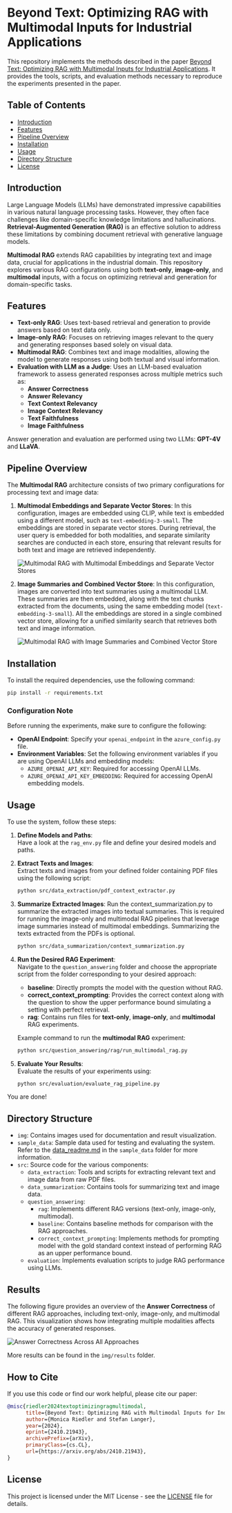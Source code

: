 # Beyond Text: Optimizing RAG with Multimodal Inputs for Industrial Applications

This repository implements the methods described in the paper [Beyond Text: Optimizing RAG with Multimodal Inputs for Industrial Applications](https://arxiv.org/abs/2410.21943). It provides the tools, scripts, and evaluation methods necessary to reproduce the experiments presented in the paper.

## Table of Contents

- [Introduction](#introduction)
- [Features](#features)
- [Pipeline Overview](#pipeline-overview)
- [Installation](#installation)
- [Usage](#usage)
- [Directory Structure](#directory-structure)
- [License](#license)

## Introduction

Large Language Models (LLMs) have demonstrated impressive capabilities in various natural language processing tasks. However, they often face challenges like domain-specific knowledge limitations and hallucinations. **Retrieval-Augmented Generation (RAG)** is an effective solution to address these limitations by combining document retrieval with generative language models.

**Multimodal RAG** extends RAG capabilities by integrating text and image data, crucial for applications in the industrial domain. This repository explores various RAG configurations using both **text-only**, **image-only**, and **multimodal** inputs, with a focus on optimizing retrieval and generation for domain-specific tasks.

## Features

- **Text-only RAG**: Uses text-based retrieval and generation to provide answers based on text data only.
- **Image-only RAG**: Focuses on retrieving images relevant to the query and generating responses based solely on visual data.
- **Multimodal RAG**: Combines text and image modalities, allowing the model to generate responses using both textual and visual information.
- **Evaluation with LLM as a Judge**: Uses an LLM-based evaluation framework to assess generated responses across multiple metrics such as:
  - **Answer Correctness**
  - **Answer Relevancy**
  - **Text Context Relevancy**
  - **Image Context Relevancy**
  - **Text Faithfulness**
  - **Image Faithfulness**

Answer generation and evaluation are performed using two LLMs: **GPT-4V** and **LLaVA**.


## Pipeline Overview

The **Multimodal RAG** architecture consists of two primary configurations for processing text and image data: 

1. **Multimodal Embeddings and Separate Vector Stores**: In this configuration, images are embedded using CLIP, while text is embedded using a different model, such as `text-embedding-3-small`. The embeddings are stored in separate vector stores. During retrieval, the user query is embedded for both modalities, and separate similarity searches are conducted in each store, ensuring that relevant results for both text and image are retrieved independently.

   ![Multimodal RAG with Multimodal Embeddings and Separate Vector Stores](img/multimodal_rag_clip.png)

2. **Image Summaries and Combined Vector Store**: In this configuration, images are converted into text summaries using a multimodal LLM. These summaries are then embedded, along with the text chunks extracted from the documents, using the same embedding model (`text-embedding-3-small`). All the embeddings are stored in a single combined vector store, allowing for a unified similarity search that retrieves both text and image information.

   ![Multimodal RAG with Image Summaries and Combined Vector Store](img/multimodal_rag_summaries.png)



## Installation

To install the required dependencies, use the following command:

```sh
pip install -r requirements.txt
```

### Configuration Note

Before running the experiments, make sure to configure the following:

- **OpenAI Endpoint**: Specify your `openai_endpoint` in the `azure_config.py` file.
- **Environment Variables**: Set the following environment variables if you are using OpenAI LLMs and embedding models:
  - `AZURE_OPENAI_API_KEY`: Required for accessing OpenAI LLMs.
  - `AZURE_OPENAI_API_KEY_EMBEDDING`: Required for accessing OpenAI embedding models.


## Usage

To use the system, follow these steps:

1. **Define Models and Paths**:  
   Have a look at the `rag_env.py` file and define your desired models and paths.

2. **Extract Texts and Images**:  
   Extract texts and images from your defined folder containing PDF files using the following script:
   ```sh
   python src/data_extraction/pdf_context_extractor.py
   ```
   
3. **Summarize Extracted Images**:
Run the context_summarization.py to summarize the extracted images into textual summaries. This is required for running the image-only and multimodal RAG pipelines that leverage image summaries instead of multimodal embeddings. Summarizing the texts extracted from the PDFs is optional.
   ```sh
   python src/data_summarization/context_summarization.py
   ```
   
4. **Run the Desired RAG Experiment**:  
   Navigate to the `question_answering` folder and choose the appropriate script from the folder corresponding to your desired approach:
   - **baseline**: Directly prompts the model with the question without RAG.
   - **correct_context_prompting**: Provides the correct context along with the question to show the upper performance bound simulating a setting with perfect retrieval.
   - **rag**: Contains run files for **text-only**, **image-only**, and **multimodal** RAG experiments.

   Example command to run the **multimodal RAG** experiment:
   ```sh
   python src/question_answering/rag/run_multimodal_rag.py
   ```

5. **Evaluate Your Results**:  
   Evaluate the results of your experiments using:
   ```sh
   python src/evaluation/evaluate_rag_pipeline.py
   ```
   
You are done!



## Directory Structure

- `img`: Contains images used for documentation and result visualization.
- `sample_data`: Sample data used for testing and evaluating the system. Refer to the [data_readme.md](sample_data/data_readme.md) in the `sample_data` folder for more information.
- `src`: Source code for the various components:
  - `data_extraction`: Tools and scripts for extracting relevant text and image data from raw PDF files.
  - `data_summarization`: Contains tools for summarizing text and image data.
  - `question_answering`:
    - `rag`: Implements different RAG versions (text-only, image-only, multimodal).
    - `baseline`: Contains baseline methods for comparison with the RAG approaches.
    - `correct_context_prompting`: Implements methods for prompting model with the gold standard context instead of performing RAG as an upper performance bound.
  - `evaluation`: Implements evaluation scripts to judge RAG performance using LLMs.

## Results

The following figure provides an overview of the **Answer Correctness** of different RAG approaches, including text-only, image-only, and multimodal RAG. This visualization shows how integrating multiple modalities affects the accuracy of generated responses.

![Answer Correctness Across All Approaches](img/results/all_approaches/ans_correctness.png)

More results can be found in the `img/results` folder.

## How to Cite

If you use this code or find our work helpful, please cite our paper:

```bibtex
@misc{riedler2024textoptimizingragmultimodal,
      title={Beyond Text: Optimizing RAG with Multimodal Inputs for Industrial Applications}, 
      author={Monica Riedler and Stefan Langer},
      year={2024},
      eprint={2410.21943},
      archivePrefix={arXiv},
      primaryClass={cs.CL},
      url={https://arxiv.org/abs/2410.21943}, 
}
```

## License

This project is licensed under the MIT License - see the [LICENSE](LICENSE) file for details.
